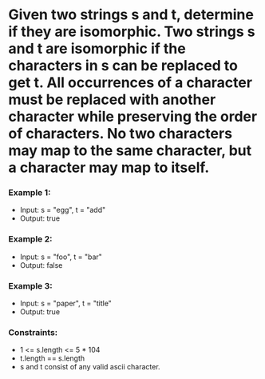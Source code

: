 # Given two strings s and t, determine if they are isomorphic. Two strings s and t are isomorphic if the characters in s can be replaced to get t. All occurrences of a character must be replaced with another character while preserving the order of characters. No two characters may map to the same character, but a character may map to itself.

 

### Example 1:

- Input: s = "egg", t = "add"
- Output: true

### Example 2:

- Input: s = "foo", t = "bar"
- Output: false

### Example 3:

- Input: s = "paper", t = "title"
- Output: true
 

### Constraints:

- 1 <= s.length <= 5 * 104
- t.length == s.length
- s and t consist of any valid ascii character.
